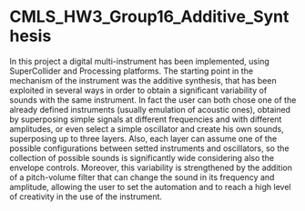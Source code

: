 # CMLS_HW3_Group16_Additive_Synthesis

In this project a digital multi-instrument has been implemented, using SuperCollider and Processing platforms.
The starting point in the mechanism of the instrument was the additive synthesis, that has been exploited in several ways in order to obtain a significant variability of sounds with the same instrument. 
In fact the user can both chose one of the already defined instruments (usually emulation of acoustic ones), obtained by superposing simple signals at different frequencies and with different amplitudes, or even select a simple oscillator and create his own sounds, superposing up to three layers. 
Also, each layer can assume one of the possible configurations between setted instruments and oscillators, so the collection of possible sounds is significantly wide considering also the envelope controls. 
Moreover, this variability is strengthened by the addition of a pitch-volume filter that can change the sound in its frequency and amplitude, allowing the user to set the automation and to reach a high level of creativity in the use of the instrument.
